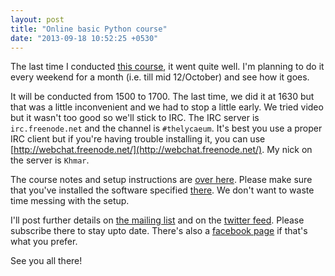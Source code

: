 ```yaml
---
layout: post
title: "Online basic Python course"
date: "2013-09-18 10:52:25 +0530"
---
```


The last time I conducted [this course](http://thelycaeum.in/blog/2013/09/04/online_course_on_basic_python), it went quite well. I'm planning to do it every weekend for a month (i.e. till mid 12/October) and see how it goes.

It will be conducted from 1500 to 1700. The last time, we did it at 1630 but that was a little inconvenient and we had to stop a little early. We tried video but it wasn't too good so we'll stick to IRC. The IRC server is `irc.freenode.net` and the channel is `#thelycaeum`. It's best you use a proper IRC client but if you're having trouble installing it, you can use [http://webchat.freenode.net/](http://webchat.freenode.net/). My nick on the server is `Khmar`.

The course notes and setup instructions are [over here](http://thelycaeum.in/online-workshops/python-14-Sep-2013/python-14-sep-2013.html). Please make sure that you've installed the software specified [there](http://thelycaeum.in/online-workshops/python-14-Sep-2013/python-14-sep-2013.html#sec-3). We don't want to waste time messing with the setup.

I'll post further details on [the mailing list](https://groups.google.com/group/the-lycaeum/) and on the [twitter feed](http://twitter.com/thelycaeum). Please subscribe there to stay upto date. There's also a [facebook page](https://www.facebook.com/pages/The-Lycaeum/551173768266575) if that's what you prefer.

See you all there!
